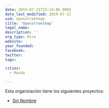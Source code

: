 ```yaml
---
date: 2019-07-21T23:14:06.000Z
date_last_modified: 2019-07-21
uid: openstreetmap
title: 'Openstreetmap'
legal_name: 
description: ''
org_type: Otro
website: 
year_founded: 
facebook: 
twitter: 
tags:

cities: 
  - Mundo

---
```


Esta organización tiene los siguientes proyectos:

- [Sin Nombre](/proyectos/sin-nombre)

